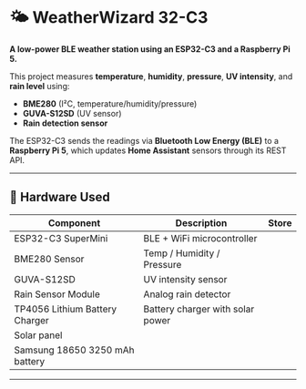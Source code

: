 # 🌤️ WeatherWizard 32-C3

**A low-power BLE weather station using an ESP32-C3 and a Raspberry Pi 5.**

This project measures **temperature**, **humidity**, **pressure**, **UV intensity**, and **rain level** using:
- **BME280** (I²C, temperature/humidity/pressure)
- **GUVA-S12SD** (UV sensor)
- **Rain detection sensor**

The ESP32-C3 sends the readings via **Bluetooth Low Energy (BLE)** to a **Raspberry Pi 5**, which updates **Home Assistant** sensors through its REST API.

---

## 🔧 Hardware Used

| Component | Description | Store |
|------------|-------------|--------|
| ESP32-C3 SuperMini | BLE + WiFi microcontroller |
| BME280 Sensor | Temp / Humidity / Pressure |
| GUVA-S12SD | UV intensity sensor |
| Rain Sensor Module | Analog rain detector |
| TP4056 Lithium Battery Charger | Battery charger with solar power |
| Solar panel |
| Samsung 18650 3250 mAh battery |

---
